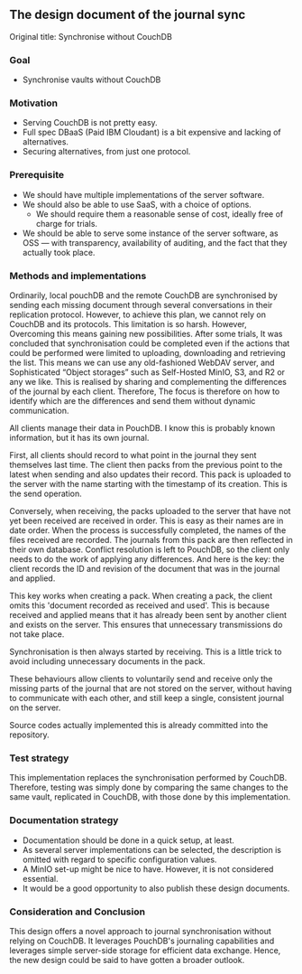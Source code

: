 ## The design document of the journal sync

Original title: Synchronise without CouchDB 

### Goal
- Synchronise vaults without CouchDB 

### Motivation 
- Serving CouchDB is not pretty easy. 
- Full spec DBaaS (Paid IBM Cloudant) is a bit expensive and lacking of alternatives. 
- Securing alternatives, from just one protocol.

### Prerequisite
- We should have multiple implementations of the server software. 
- We should also be able to use SaaS, with a choice of options.
	- We should require them a reasonable sense of cost, ideally free of charge for trials. 
- We should be able to serve some instance of the server software, as OSS — with transparency, availability of auditing, and the fact that they actually took place.

### Methods and implementations

Ordinarily, local pouchDB and the remote CouchDB are synchronised by sending each missing document through several conversations in their replication protocol. However, to achieve this plan, we cannot rely on CouchDB and its protocols. This limitation is so harsh. However, Overcoming this means gaining new possibilities. After some trials, It was concluded that synchronisation could be completed even if the actions that could be performed were limited to uploading, downloading and retrieving the list. This means we can use any old-fashioned WebDAV server, and Sophisticated “Object storages” such as Self-Hosted MinIO, S3, and R2 or any we like. This is realised by sharing and complementing the differences of the journal by each client. Therefore, The focus is therefore on how to identify which are the differences and send them without dynamic communication.

All clients manage their data in PouchDB. I know this is probably known information, but it has its own journal. 

First, all clients should record to what point in the journal they sent themselves last time. The client then packs from the previous point to the latest when sending and also updates their record. This pack is uploaded to the server with the name starting with the timestamp of its creation. This is the send operation. 

Conversely, when receiving, the packs uploaded to the server that have not yet been received are received in order. This is easy as their names are in date order. When the process is successfully completed, the names of the files received are recorded. The journals from this pack are then reflected in their own database. Conflict resolution is left to PouchDB, so the client only needs to do the work of applying any differences. And here is the key: the client records the ID and revision of the document that was in the journal and applied.

This key works when creating a pack. When creating a pack, the client omits this 'document recorded as received and used'. This is because received and applied means that it has already been sent by another client and exists on the server. This ensures that unnecessary transmissions do not take place.

Synchronisation is then always started by receiving. This is a little trick to avoid including unnecessary documents in the pack.

These behaviours allow clients to voluntarily send and receive only the missing parts of the journal that are not stored on the server, without having to communicate with each other, and still keep a single, consistent journal on the server.

Source codes actually implemented this is already committed into the repository. 

### Test strategy

This implementation replaces the synchronisation performed by CouchDB. Therefore, testing was simply done by comparing the same changes to the same vault, replicated in CouchDB, with those done by this implementation.

### Documentation strategy

- Documentation should be done in a quick setup, at least.
- As several server implementations can be selected, the description is omitted with regard to specific configuration values.
- A MinIO set-up might be nice to have. However, it is not considered essential.
- It would be a good opportunity to also publish these design documents.

### Consideration and Conclusion

This design offers a novel approach to journal synchronisation without relying on CouchDB. It leverages PouchDB's journaling capabilities and leverages simple server-side storage for efficient data exchange. Hence, the new design could be said to have gotten a broader outlook.